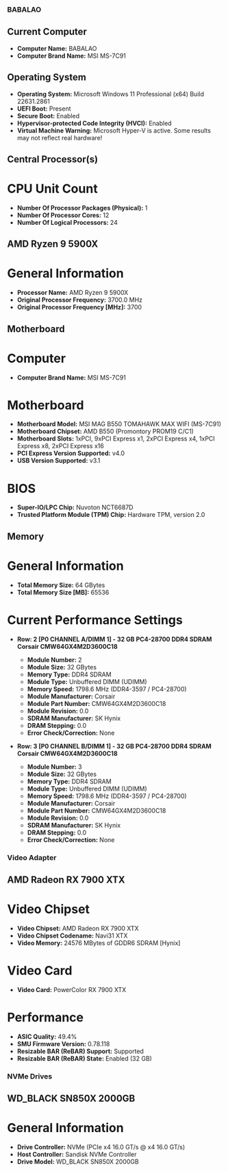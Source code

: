
### BABALAO

## Current Computer
- **Computer Name:** BABALAO
- **Computer Brand Name:** MSI MS-7C91

## Operating System
- **Operating System:** Microsoft Windows 11 Professional (x64) Build 22631.2861
- **UEFI Boot:** Present
- **Secure Boot:** Enabled
- **Hypervisor-protected Code Integrity (HVCI):** Enabled
- **Virtual Machine Warning:** Microsoft Hyper-V is active. Some results may not reflect real hardware!

## Central Processor(s)
# CPU Unit Count
- **Number Of Processor Packages (Physical):** 1
- **Number Of Processor Cores:** 12
- **Number Of Logical Processors:** 24

## AMD Ryzen 9 5900X
# General Information
- **Processor Name:** AMD Ryzen 9 5900X
- **Original Processor Frequency:** 3700.0 MHz
- **Original Processor Frequency [MHz]:** 3700

## Motherboard
# Computer
- **Computer Brand Name:** MSI MS-7C91

# Motherboard
- **Motherboard Model:** MSI MAG B550 TOMAHAWK MAX WIFI (MS-7C91)
- **Motherboard Chipset:** AMD B550 (Promontory PROM19 C/C1)
- **Motherboard Slots:** 1xPCI, 9xPCI Express x1, 2xPCI Express x4, 1xPCI Express x8, 2xPCI Express x16
- **PCI Express Version Supported:** v4.0
- **USB Version Supported:** v3.1

# BIOS
- **Super-IO/LPC Chip:** Nuvoton NCT6687D
- **Trusted Platform Module (TPM) Chip:** Hardware TPM, version 2.0

## Memory
# General Information
- **Total Memory Size:** 64 GBytes
- **Total Memory Size [MB]:** 65536

# Current Performance Settings
- **Row: 2 [P0 CHANNEL A/DIMM 1] - 32 GB PC4-28700 DDR4 SDRAM Corsair CMW64GX4M2D3600C18**
  - **Module Number:** 2
  - **Module Size:** 32 GBytes
  - **Memory Type:** DDR4 SDRAM
  - **Module Type:** Unbuffered DIMM (UDIMM)
  - **Memory Speed:** 1798.6 MHz (DDR4-3597 / PC4-28700)
  - **Module Manufacturer:** Corsair
  - **Module Part Number:** CMW64GX4M2D3600C18
  - **Module Revision:** 0.0
  - **SDRAM Manufacturer:** SK Hynix
  - **DRAM Stepping:** 0.0
  - **Error Check/Correction:** None

- **Row: 3 [P0 CHANNEL B/DIMM 1] - 32 GB PC4-28700 DDR4 SDRAM Corsair CMW64GX4M2D3600C18**
  - **Module Number:** 3
  - **Module Size:** 32 GBytes
  - **Memory Type:** DDR4 SDRAM
  - **Module Type:** Unbuffered DIMM (UDIMM)
  - **Memory Speed:** 1798.6 MHz (DDR4-3597 / PC4-28700)
  - **Module Manufacturer:** Corsair
  - **Module Part Number:** CMW64GX4M2D3600C18
  - **Module Revision:** 0.0
  - **SDRAM Manufacturer:** SK Hynix
  - **DRAM Stepping:** 0.0
  - **Error Check/Correction:** None

### Video Adapter
## AMD Radeon RX 7900 XTX
# Video Chipset
- **Video Chipset:** AMD Radeon RX 7900 XTX
- **Video Chipset Codename:** Navi31 XTX
- **Video Memory:** 24576 MBytes of GDDR6 SDRAM [Hynix]

# Video Card
- **Video Card:** PowerColor RX 7900 XTX

# Performance
- **ASIC Quality:** 49.4%
- **SMU Firmware Version:** 0.78.118
- **Resizable BAR (ReBAR) Support:** Supported
- **Resizable BAR (ReBAR) State:** Enabled (32 GB)

### NVMe Drives
## WD_BLACK SN850X 2000GB
# General Information
- **Drive Controller:** NVMe (PCIe x4 16.0 GT/s @ x4 16.0 GT/s)
- **Host Controller:** Sandisk NVMe Controller
- **Drive Model:** WD_BLACK SN850X 2000GB
